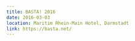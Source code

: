 ```yaml
---
title: BASTA! 2016
date: 2016-03-03
location: Maritim Rhein-Main Hotel, Darmstadt
link: https://basta.net/
---
```


